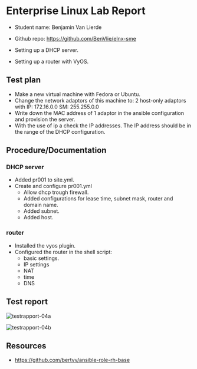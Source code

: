 # Enterprise Linux Lab Report

- Student name: Benjamin Van Lierde
- Github repo: <https://github.com/BenVlie/elnx-sme>

- Setting up a DHCP server.
- Setting up a router with VyOS.

## Test plan
- Make a new virtual machine with Fedora or Ubuntu.
- Change the network adaptors of this machine to: 2 host-only adaptors with IP: 172.16.0.0 SM: 255.255.0.0
- Write down the MAC address of 1 adaptor in the ansible configuration and provision the server.
- With the use of ip a check the IP addresses. The IP address should be in the range of the DHCP configuration.


## Procedure/Documentation

### DHCP server
- Added pr001 to site.yml.
- Create and configure pr001.yml
  - Allow dhcp trough firewall.
  - Added configurations for lease time, subnet mask, router and domain name.
  - Added subnet.
  - Added host.

### router
- Installed the vyos plugin.
- Configured the router in the shell script:
  - basic settings.
  - IP settings
  - NAT
  - time
  - DNS

## Test report

![testrapport-04a](https://github.com/BenVlie/elnx-sme/blob/solution/images/04a-testrapport.png)

![testrapport-04b](https://github.com/BenVlie/elnx-sme/blob/solution/images/04b-testrapport.png)

## Resources
  - https://github.com/bertvv/ansible-role-rh-base

